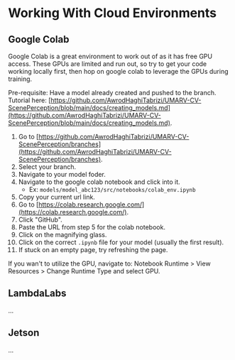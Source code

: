 # Working With Cloud Environments

## Google Colab

Google Colab is a great environment to work out of as it has free GPU access. These GPUs are limited and run out, so try to get your code working locally first, then hop on google colab to leverage the GPUs during training.

Pre-requisite: Have a model already created and pushed to the branch. Tutorial here: [https://github.com/AwrodHaghiTabrizi/UMARV-CV-ScenePerception/blob/main/docs/creating_models.md](https://github.com/AwrodHaghiTabrizi/UMARV-CV-ScenePerception/blob/main/docs/creating_models.md).

1. Go to [https://github.com/AwrodHaghiTabrizi/UMARV-CV-ScenePerception/branches](https://github.com/AwrodHaghiTabrizi/UMARV-CV-ScenePerception/branches).
2. Select your branch.
3. Navigate to your model foder.
4. Navigate to the google colab notebook and click into it.
    - Ex: `models/model_abc123/src/notebooks/colab_env.ipynb`
5. Copy your current url link.
6. Go to [https://colab.research.google.com/](https://colab.research.google.com/).
7. Click "GitHub".
8. Paste the URL from step 5 for the colab notebook.
9. Click on the magnifying glass.
10. Click on the correct `.ipynb` file for your model (usually the first result).
11. If stuck on an empty page, try refreshing the page.

If you wan't to utilize the GPU, navigate to: Notebook Runtime > View Resources > Change Runtime Type and select GPU.

## LambdaLabs

...

## Jetson

...
